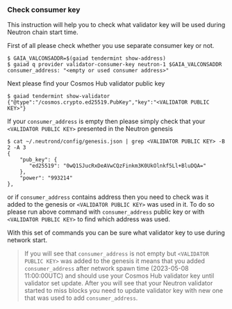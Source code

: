 ### Check consumer key

This instruction will help you to check what validator key will be used during Neutron chain start time.

First of all please check whether you use separate consumer key or not.

```
$ GAIA_VALCONSADDR=$(gaiad tendermint show-address)
$ gaiad q provider validator-consumer-key neutron-1 $GAIA_VALCONSADDR
consumer_address: "<empty or used consumer address>"
```

Next please find your Cosmos Hub validator public key

```
$ gaiad tendermint show-validator
{"@type":"/cosmos.crypto.ed25519.PubKey","key":"<VALIDATOR PUBLIC KEY>"}
```

If your `consumer_address` is empty then please simply check that your `<VALIDATOR PUBLIC KEY>` presented in the Neutron genesis
```
$ cat ~/.neutrond/config/genesis.json | grep <VALIDATOR PUBLIC KEY> -B 2 -A 3
{
    "pub_key": {
       "ed25519": "0wQ1SJucRxDeAVwCQzFinkm3K0UkOlnkf5Ll+BluDQA="
    },
    "power": "993214"
},
```

or if `consumer_address` contains address then you need to check was it added to the genesis or `<VALIDATOR PUBLIC KEY>` was used in it. To do so please run above command with `consumer_address` public key or with `<VALIDATOR PUBLIC KEY>` to find which address was used.

With this set of commands you can be sure what validator key to use during network start.

> If you will see that `consumer_address` is not empty but `<VALIDATOR PUBLIC KEY>` was added to the genesis it means that you added `consumer_address` after network spawn time (2023-05-08 11:00:00UTC) and should use your Cosmos Hub validator key until validator set update. After you will see that your Neutron validator started to miss blocks you need to update validator key with new one that was used to add `consumer_address`.
